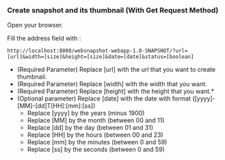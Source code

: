 ### Create snapshot and its thumbnail (With Get Request Method)
Open your browser.

Fill the address field with :

<code>http://localhost:8080/websnapshot-webapp-1.0-SNAPSHOT/?url=[url]&width=[size]&height=[size]&date=[date]&status=[boolean]</code>

* (Required Parameter) Replace [url] with the url that you want to create thumbnail.
* (Required Parameter) Replace [width] with the width that you want.
* (Required Parameter) Replace [height] with the height that you want.*
* (Optional parameter) Replace [date] with the date with format ([yyyy]-[MM]-[dd]T[HH]:[mm]:[ss])
  * Replace [yyyy] by the years (minus 1900)
  * Replace [MM] by the month (between 00 and 11)
  * Replace [dd] by the day (between 01 and 31)
  * Replace [HH] by the hours (between 00 and 23)
  * Replace [mm] by the minutes (between 0 and 59)
  * Replace [ss] by the seconds (between 0 and 59)
